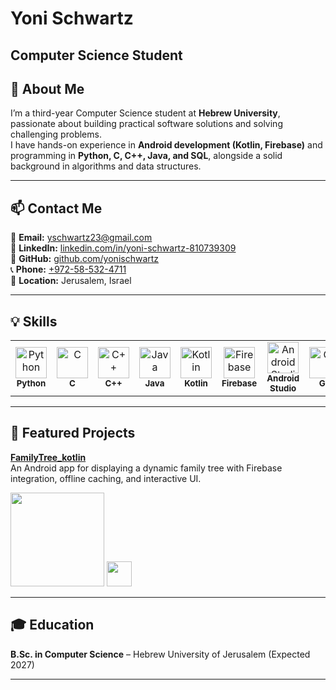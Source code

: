 # Yoni Schwartz  
Computer Science Student 
---

## 👋 About Me  
I’m a third-year Computer Science student at **Hebrew University**, passionate about building practical software solutions and solving challenging problems.  
I have hands-on experience in **Android development (Kotlin, Firebase)** and programming in **Python, C, C++, Java, and SQL**, alongside a solid background in algorithms and data structures.  

---

## 📫 Contact Me  
📧 **Email:** [yschwartz23@gmail.com](mailto:yschwartz23@gmail.com)  
💼 **LinkedIn:** [linkedin.com/in/yoni-schwartz-810739309](https://www.linkedin.com/in/yoni-schwartz-810739309/)  
🐙 **GitHub:** [github.com/yonischwartz](https://github.com/yonischwartz)  
📞 **Phone:** [+972-58-532-4711](tel:+972585324711)  
📍 **Location:** Jerusalem, Israel  

---

## 💡 Skills

<table>
  <tr>
    <td align="center" width="90"><img src="https://cdn.jsdelivr.net/gh/devicons/devicon/icons/python/python-original.svg" width="50" height="50" alt="Python"/><br><sub><b>Python</b></sub></td>
    <td align="center" width="90"><img src="https://cdn.jsdelivr.net/gh/devicons/devicon/icons/c/c-original.svg" width="50" height="50" alt="C"/><br><sub><b>C</b></sub></td>
    <td align="center" width="90"><img src="https://cdn.jsdelivr.net/gh/devicons/devicon/icons/cplusplus/cplusplus-original.svg" width="50" height="50" alt="C++"/><br><sub><b>C++</b></sub></td>
    <td align="center" width="90"><img src="https://cdn.jsdelivr.net/gh/devicons/devicon/icons/java/java-original.svg" width="50" height="50" alt="Java"/><br><sub><b>Java</b></sub></td>
    <td align="center" width="90"><img src="https://cdn.jsdelivr.net/gh/devicons/devicon/icons/kotlin/kotlin-original.svg" width="50" height="50" alt="Kotlin"/><br><sub><b>Kotlin</b></sub></td>
    <td align="center" width="90"><img src="https://www.vectorlogo.zone/logos/firebase/firebase-icon.svg" width="50" height="50" alt="Firebase"/><br><sub><b>Firebase</b></sub></td>
    <td align="center" width="90"><img src="https://cdn.jsdelivr.net/gh/devicons/devicon/icons/androidstudio/androidstudio-original.svg" width="50" height="50" alt="Android Studio"/><br><sub><b>Android Studio</b></sub></td>
    <td align="center" width="90"><img src="https://cdn.jsdelivr.net/gh/devicons/devicon/icons/git/git-original.svg" width="50" height="50" alt="Git"/><br><sub><b>Git</b></sub></td>
    <td align="center" width="90"><img src="https://cdn.jsdelivr.net/gh/devicons/devicon/icons/mysql/mysql-original.svg" width="50" height="50" alt="MySQL"/><br><sub><b>MySQL</b></sub></td>
    <td align="center" width="90"><img src="https://cdn.jsdelivr.net/gh/devicons/devicon/icons/postgresql/postgresql-original.svg" width="50" height="50" alt="PostgreSQL"/><br><sub><b>PostgreSQL</b></sub></td>
  </tr>
</table>

---

## 🚀 Featured Projects  

**[FamilyTree_kotlin](https://github.com/yonischwartz/FamilyTree_kotlin)**  
An Android app for displaying a dynamic family tree with Firebase integration, offline caching, and interactive UI.  

[<img src="https://upload.wikimedia.org/wikipedia/commons/7/78/Google_Play_Store_badge_EN.svg" width="150"/>](https://play.google.com/store/apps/details?id=your.package.name)
[<img src="https://cdn.jsdelivr.net/gh/devicons/devicon/icons/github/github-original.svg" width="40"/>](https://github.com/yonischwartz/FamilyTree_kotlin)

---

## 🎓 Education  
**B.Sc. in Computer Science** – Hebrew University of Jerusalem (Expected 2027)  

---
